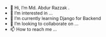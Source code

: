 - 👋 Hi, I’m Md. Abdur Razzak .
- 👀 I’m interested in ...
- 🌱 I’m currently learning Django for Backend
- 💞️ I’m looking to collaborate on ...
- 📫 How to reach me ...

<!---
abdur-razzak2672/abdur-razzak2672 is a ✨ special ✨ repository because its `README.md` (this file) appears on your GitHub profile.
You can click the Preview link to take a look at your changes.
--->
